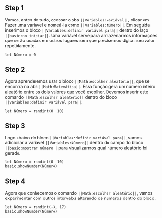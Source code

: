 

## Step 1
Vamos, antes de tudo, acessar a aba ``||Variables:variável||``,
 clicar em Fazer uma variável e nomeá-la como
  ``||Variables:Número||``. Em seguida inserimos o bloco 
``||Variables:definir variável para||`` dentro do laço ``||basic:no iniciar||``.
Uma variável serve para armazenarmos informações que serão usadas em outros lugares sem que
precisemos digitar seu valor repetidamente.

```blocks
let Número = 0
```

## Step 2

Agora aprenderemos usar o bloco ``||Math:escolher aleatório||``, que se encontra
 na aba ``||Math:Matemática||``. Essa função gera
 um número inteiro aleatório entre os dois valores que você escolher. Devemos inserir 
este comando ``||Math:escolher aleatório||`` dentro do bloco 
 ``||Variables:definir variável para||``.

```blocks
let Número = randint(0, 10)
```

## Step 3
Logo abaixo do bloco ``||Variables:definir variável para||``, vamos adicionar a variável ``||Variables:Número||`` dentro
  do campo do bloco ``||basic:mostrar número||`` para visualizarmos qual número aleatório foi gerado.

```blocks
let Número = randint(0, 10)
basic.showNumber(Número)
```


## Step 4
Agora que conhecemos o comando ``||Math:escolher aleatório||``, vamos experimentar 
com outros intervalos alterando os números dentro do bloco.

```blocks
let Número = randint(-3, 17)
basic.showNumber(Número)
```